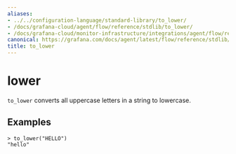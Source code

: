 ```yaml
---
aliases:
- ../../configuration-language/standard-library/to_lower/
- /docs/grafana-cloud/agent/flow/reference/stdlib/to_lower/
- /docs/grafana-cloud/monitor-infrastructure/integrations/agent/flow/reference/stdlib/to_lower/
canonical: https://grafana.com/docs/agent/latest/flow/reference/stdlib/to_lower/
title: to_lower
---
```


# lower

`to_lower` converts all uppercase letters in a string to lowercase.

## Examples

```river
> to_lower("HELLO")
"hello"
```
